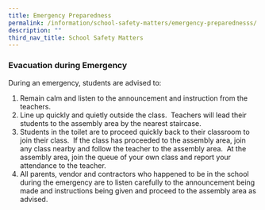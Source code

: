 ```yaml
---
title: Emergency Preparedness
permalink: /information/school-safety-matters/emergency-preparednesss/
description: ""
third_nav_title: School Safety Matters
---
```

### Evacuation during  Emergency

<p>During an emergency, students are advised to:</p>
<ol>
<li>Remain calm and listen to the announcement and instruction from the teachers.</li>
<li>Line up quickly and quietly outside the class.  Teachers will lead their students to the assembly area by the nearest staircase.</li>
<li>Students in the toilet are to proceed quickly back to their classroom to join their class.  If the class has proceeded to the assembly area, join any class nearby and follow the teacher to the assembly area.  At the assembly area, join the queue of your own class and report your attendance to the teacher.</li>
<li>All parents, vendor and contractors who happened to be in the school during the emergency are to listen carefully to the announcement being made and instructions being given and proceed to the assembly area as advised.</li>
</ol>
